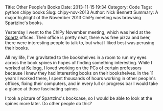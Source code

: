 Title: Other People's Books
Date: 2013-11-15 19:34
Category: Code
Tags: python chipy books
Slug: chipy-nov-2013
Author: Nick Bennett
Summary: A major highlight of the November 2013 ChiPy meeting was browsing SpartzInc's books.

Yesterday I went to the ChiPy November meeting, which was held at the [Spartz](http://www.spartzinc.com/) offices. Their office is pretty neat, there was free pizza and beer, there were interesting people to talk to, but what I liked best was perusing their books.

All my life, I've gravitated to the bookshelves in a room to run my eyes across the book spines in hopes of finding something interesting. While I worked at [Kellogg](http://www.kellogg.northwestern.edu/), I loved working on the PCs of certain professors because I knew they had interesting books on their bookshelves. In the 11 years I worked there, I spent thousands of hours working in other people's offices, fixing their computers, and in every lull or progress bar I would take a glance at those fascinating spines.

I took a picture of SpartzInc's bookcase, so I would be able to look at the spines more later. Do other people do this?


